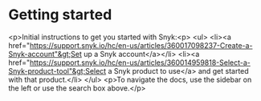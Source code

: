 # Getting started

&lt;p&gt;Initial instructions to get you started with Snyk:&lt;p&gt; &lt;ul&gt; &lt;li&gt;&lt;a href="https://support.snyk.io/hc/en-us/articles/360017098237-Create-a-Snyk-account"&gt;Set up a Snyk account&lt;/a&gt;&lt;/li&gt; &lt;li&gt;&lt;a href="https://support.snyk.io/hc/en-us/articles/360014959818-Select-a-Snyk-product-tool"&gt;Select a Snyk product to use&lt;/a&gt; and get started with that product.&lt;/li&gt; &lt;/ul&gt; &lt;p&gt;To navigate the docs, use the sidebar on the left or use the search box above.&lt;/p&gt;


